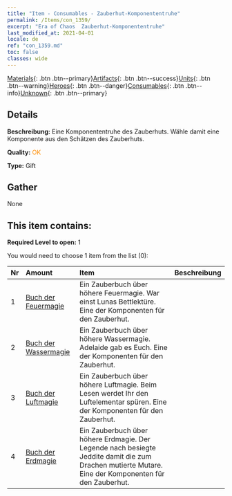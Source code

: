 ```yaml
---
title: "Item - Consumables - Zauberhut-Komponententruhe"
permalink: /Items/con_1359/
excerpt: "Era of Chaos  Zauberhut-Komponententruhe"
last_modified_at: 2021-04-01
locale: de
ref: "con_1359.md"
toc: false
classes: wide
---
```

 [Materials](/de/Items/){: .btn .btn--primary}[Artifacts](/de/Items/Artifacts/){: .btn .btn--success}[Units](/de/Items/Units/){: .btn .btn--warning}[Heroes](/de/Items/Heroes/){: .btn .btn--danger}[Consumables](/de/Items/Consumables/){: .btn .btn--info}[Unknown](/de/Items/Unknown/){: .btn .btn--primary}

## Details
 **Beschreibung:** Eine Komponententruhe des Zauberhuts. Wähle damit eine Komponente aus den Schätzen des Zauberhuts.

 **Quality:** <span style="color: #FF8C00">OK</span>

 **Type:** Gift

## Gather

  None

## This item contains:

 **Required Level to open:** 1

 You would need to choose 1 item from the list (0):

  | Nr | Amount |     Item    | Beschreibung |
  |:---|:-------|:------------|:-----------:|
  | 1 | [Buch der Feuermagie](/de/Items/art_178/) | Ein Zauberbuch über höhere Feuermagie. War einst Lunas Bettlektüre. Eine der Komponenten für den Zauberhut. | 
  | 2 | [Buch der Wassermagie](/de/Items/art_179/) | Ein Zauberbuch über höhere Wassermagie. Adelaide gab es Euch. Eine der Komponenten für den Zauberhut. | 
  | 3 | [Buch der Luftmagie](/de/Items/art_180/) | Ein Zauberbuch über höhere Luftmagie. Beim Lesen werdet Ihr den Luftelementar spüren. Eine der Komponenten für den Zauberhut. | 
  | 4 | [Buch der Erdmagie](/de/Items/art_181/) | Ein Zauberbuch über höhere Erdmagie. Der Legende nach besiegte Jeddite damit die zum Drachen mutierte Mutare. Eine der Komponenten für den Zauberhut. | 
